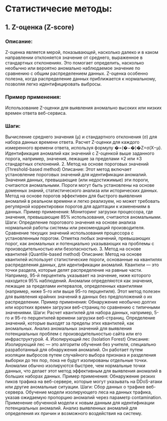 <h1>Статистичесие методы:</h1>
  
<h2>1. Z-оценка (Z-score)</h2>
<h3>Описание:</h3> Z-оценка является мерой, показывающей, насколько далеко и в каком направлении отклоняется значение от среднего, выраженное в стандартных отклонениях. Это помогает определить, насколько необычно или вероятно аномально наблюдаемое значение по сравнению с общим распределением данных. Z-оценка особенно полезна, когда распределение данных приближается к нормальному, позволяя легко идентифицировать выбросы.<br/>
<h3>Пример применения:</h3> Использование Z-оценки для выявления аномально высоких или низких времен ответа веб-сервиса.
<h3>Шаги:</h3>
Вычисление среднего значения (μ) и стандартного отклонения (σ) для набора данных времени ответа.
Расчет Z-оценки для каждого измеренного времени ответа, используя формулу �=(�−�)�Z=σ(X−μ).
Идентификация аномалий как значений с Z-оценкой выше заданного порога, например, значения, лежащие за пределами ±2 или ±3 стандартных отклонений.
2. Метод на основе пороговых значений (Threshold-based method)
Описание: Этот метод включает установление пороговых значений для идентификации аномалий. Значения данных, превышающие (или недостижимые) эти пороги, считаются аномальными. Пороги могут быть установлены на основе доменных знаний, статистического анализа или исторических данных. Метод на основе порогов эффективен для быстрого выявления аномалий в реальном времени и легко реализуем, но может требовать регулярной корректировки порогов для адаптации к изменениям в данных. Пример применения: Мониторинг загрузки процессора, где значения, превышающие 85% использования, считаются аномальными. Шаги:
Определение порогового значения на основе анализа нормальной работы системы или рекомендаций производителя.
Сравнение текущих значений использования процессора с установленным порогом.
Отметка любых значений, превышающих порог, как аномальных и потенциально указывающих на проблемы с производительностью или безопасностью.
3. Метод на основе квантилей (Quantile-based method)
Описание: Метод на основе квантилей использует статистические пороги, основанные на квантилях распределения данных, для идентификации аномалий. Квантили — это точки раздела, которые делят распределение на равные части. Например, 95-й перцентиль указывает на значение, ниже которого находится 95% наблюдений. Аномалии определяются как значения, лежащие за пределами интервалов, определенных квантилями (например, ниже 5-го или выше 95-го перцентиля). Этот метод полезен для выявления крайних значений в данных без предположений о их распределении. Пример применения: Обнаружение необычно долгих или коротких времен загрузки веб-страниц по сравнению с типичными значениями. Шаги:
Расчет квантилей для набора данных, например, 5-го и 95-го перцентилей времени загрузки веб-страниц.
Определение значений, которые выходят за пределы этих квантилей, как аномальных.
Анализ аномальных значений для выявления потенциальных проблем с производительностью сайта или его инфраструктурой.
4. Изолирующий лес (Isolation Forest)
Описание: Изолирующий лес — это алгоритм обучения без учителя, специально разработанный для обнаружения аномалий. Он работает путем изоляции выбросов путем случайного выбора признака и разделения выборки до тех пор, пока не будут изолированы отдельные точки. Аномалии обычно изолируются быстрее, чем нормальные точки данных, что делает этот метод эффективным для выявления аномалий в больших наборах данных. Пример применения: Обнаружение резких пиков трафика на веб-сервере, которые могут указывать на DDoS-атаки или другие аномальные ситуации. Шаги:
Сбор данных о трафике веб-сервера.
Обучение модели изолирующего леса на данных трафика, указав ожидаемую пропорцию аномалий через параметр contamination.
Применение обученной модели к новым данным для идентификации потенциальных аномалий.
Анализ выявленных аномалий для определения их причин и возможного воздействия на систему.

